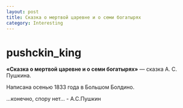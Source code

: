 ```yaml
---
layout: post
title: Сказка о мертвой царевне и о семи богатырях
category: Interesting
---
```


# pushckin_king

**«Сказка о мертвой царевне и о семи богатырях»** — сказка А. С. Пушкина. 

Написана осенью 1833 года в Большом Болдино.

...конечно, спору нет... - А.С.Пушкин
